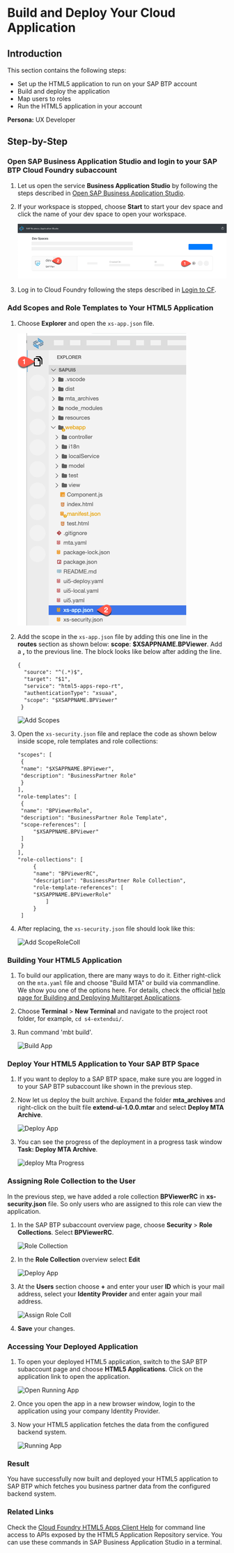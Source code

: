 
# Build and Deploy Your Cloud Application

## Introduction

This section contains the following steps:
* Set up the HTML5 application to run on your SAP BTP account
* Build and deploy the application
* Map users to roles
* Run the HTML5 application in your account

**Persona:** UX Developer

## Step-by-Step

### Open SAP Business Application Studio and login to your SAP BTP Cloud Foundry subaccount

1. Let us open the service **Business Application Studio** by following the steps described in [Open SAP Business Application Studio](../develop/README.md#open-sap-business-application-studio).
2. If your workspace is stopped, choose **Start** to start your dev space and click the name of your dev space to open your workspace.

   ![Start Workspace](./images/startWorkspace.png)

3. Log in to Cloud Foundry following the steps described in [Login to CF](../develop/README.md#login-to-cloud-foundry-in-sap-business-application-studio).


### Add Scopes and Role Templates to Your HTML5 Application
 
1. Choose **Explorer** and open the `xs-app.json` file.

   ![Open Explorer](./images/openExplorer.png)
   
2. Add the scope in the `xs-app.json` file by adding this one line in the **routes** section as shown below: **scope**: **$XSAPPNAME.BPViewer**. Add a **,** to the previous line. The block looks like below after adding the line.

   ```
   {
     "source": "^(.*)$",
     "target": "$1",
     "service": "html5-apps-repo-rt",
     "authenticationType": "xsuaa",
     "scope": "$XSAPPNAME.BPViewer"
    }
    ```
    
   ![Add Scopes](./images/scopesxs-app.png)
    
 
3. Open the `xs-security.json` file and replace the code as shown below inside scope, role templates and role collections:

    ```
    "scopes": [
     {
     "name": "$XSAPPNAME.BPViewer",
     "description": "BusinessPartner Role"
     }
    ],
    "role-templates": [
     {
     "name": "BPViewerRole",
     "description": "BusinessPartner Role Template",
     "scope-references": [
         "$XSAPPNAME.BPViewer"
     ]
     }
    ],
    "role-collections": [
         {
         "name": "BPViewerRC",
         "description": "BusinessPartner Role Collection",
         "role-template-references": [
         "$XSAPPNAME.BPViewerRole"
             ]
         }
     ]
    
    ```
 
4. After replacing, the `xs-security.json` file should look like this:

    ![Add ScopeRoleColl](./images/addScopeRoleColl.png)
    
### Building Your HTML5 Application
   
1. To build our application, there are many ways to do it. Either right-click on the `mta.yaml` file and choose "Build MTA" or build via commandline. We show you one of the options here. For details, check the official [help page for Building and Deploying Multitarget Applications](https://help.sap.com/viewer/9d1db9835307451daa8c930fbd9ab264/Cloud/en-US/97ef204c568c4496917139cee61224a6.html). 
2. Choose **Terminal** > **New Terminal** and navigate to the project root folder, for example, `cd s4-extendui/`.
3. Run command 'mbt build'.

    ![Build App](./images/BuildApp.png)
    
    
### Deploy Your HTML5 Application to Your SAP BTP Space

1. If you want to deploy to a SAP BTP space, make sure you are logged in to your SAP BTP subaccount like shown in the previous step. 
2. Now let us deploy the built archive. Expand the folder **mta_archives** and right-click on the built file **extend-ui-1.0.0.mtar** and select **Deploy MTA Archive**.

    ![Deploy App](./images/DeployApp.png)
    
3. You can see the progress of the deployment in a progress task window **Task: Deploy MTA Archive**.
   
   ![deploy Mta Progress](./images/deployMtaProgress.png)


### Assigning Role Collection to the User

In the previous step, we have added a role collection **BPViewerRC** in **xs-security.json** file. So only users who are assigned to this role can view the application. 

1. In the SAP BTP subaccount overview page, choose  **Security** > **Role Collections**. Select **BPViewerRC**.
   
   ![Role Collection](./images/roleCollection.png)

2. In the **Role Collection** overview select **Edit**
   
   ![Deploy App](./images/rcOverview.png)
   
3. At the **Users** section choose **+** and enter your user **ID** which is your mail address, select your **Identity Provider** and enter again your mail address. 

   ![Assign Role Coll](./images/assignRoleColl.png)

4. **Save** your changes.

### Accessing Your Deployed Application

1. To open your deployed HTML5 application, switch to the SAP BTP subaccount page and choose **HTML5 Applications**. Click on the application link to open the application. 
  
   ![Open Running App](./images/openHTML5App.png)
     
2. Once you open the app in a new browser window, login to the application using your company Identity Provider.
3. Now your HTML5 application fetches the data from the configured backend system.

   ![Running App](./images/RunningApp.png)

### Result

You have successfully now built and deployed your HTML5 application to SAP BTP which fetches you business partner data from the configured backend system. 

### Related Links

Check the [Cloud Foundry HTML5 Apps Client Help](https://github.com/SAP/cf-html5-apps-repo-cli-plugin) for command line access to APIs exposed by the HTML5 Application Repository service. You can use these commands in SAP Business Application Studio in a terminal. 
